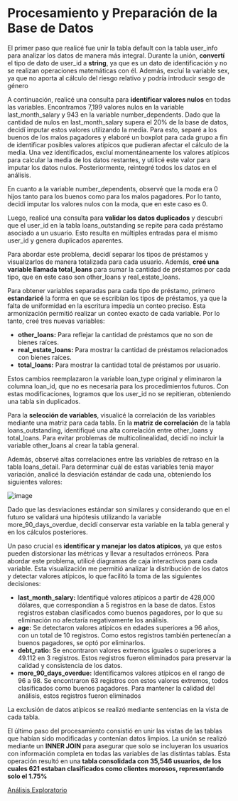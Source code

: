 # Procesamiento y Preparación de la Base de Datos

El primer paso que realicé fue unir la tabla default con la tabla user_info para analizar los datos de manera más integral. Durante la unión, **convertí** el tipo de dato de user_id a **string**, ya que es un dato de identificación y no se realizan operaciones matemáticas con él. Además, excluí la variable sex, ya que no aporta al cálculo del riesgo relativo y podría introducir sesgo de género

A continuación, realicé una consulta para **identificar valores nulos** en todas las variables. Encontramos 7,199 valores nulos en la variable last_month_salary y 943 en la variable number_dependents. Dado que la cantidad de nulos en last_month_salary supera el 20% de la base de datos, decidí imputar estos valores utilizando la media. Para esto, separé a los buenos de los malos pagadores y elaboré un boxplot para cada grupo a fin de identificar posibles valores atípicos que pudieran afectar el cálculo de la media. Una vez identificados, excluí momentáneamente los valores atípicos para calcular la media de los datos restantes, y utilicé este valor para imputar los datos nulos. Posteriormente, reintegré todos los datos en el análisis.

En cuanto a la variable number_dependents, observé que la moda era 0 hijos tanto para los buenos como para los malos pagadores. Por lo tanto, decidí imputar los valores nulos con la moda, que en este caso es 0.

Luego, realicé una consulta para **validar los datos duplicados** y descubrí que el user_id en la tabla loans_outstanding se repite para cada préstamo asociado a un usuario. Esto resulta en múltiples entradas para el mismo user_id y genera duplicados aparentes.

Para abordar este problema, decidí separar los tipos de préstamos y visualizarlos de manera totalizada para cada usuario. Además, **creé una variable llamada total_loans** para sumar la cantidad de préstamos por cada tipo, que en este caso son other_loans y real_estate_loans. 

Para obtener variables separadas para cada tipo de préstamo, primero **estandaricé** la forma en que se escribían los tipos de préstamos, ya que la falta de uniformidad en la escritura impedía un conteo preciso. Esta armonización permitió realizar un conteo exacto de cada variable. Por lo tanto, creé tres nuevas variables:

*  **other_loans:** Para reflejar la cantidad de préstamos que no son de bienes raíces.
*  **real_estate_loans:** Para mostrar la cantidad de préstamos relacionados con bienes raíces.
*  **total_loans:** Para mostrar la cantidad total de préstamos por usuario.
  
Estos cambios reemplazaron la variable loan_type original y eliminaron la columna loan_id, que no es necesaria para los procedimientos futuros. Con estas modificaciones, logramos que los user_id no se repitieran, obteniendo una tabla sin duplicados.

Para la **selección de variables**, visualicé la correlación de las variables mediante una matriz para cada tabla. En la **matriz de correlación** de la tabla loans_outstanding, identifiqué una alta correlación entre other_loans y total_loans. Para evitar problemas de multicolinealidad, decidí no incluir la variable other_loans al crear la tabla general.

Además, observé altas correlaciones entre las variables de retraso en la tabla loans_detail. Para determinar cuál de estas variables tenía mayor variación, analicé la desviación estándar de cada una, obteniendo los siguientes valores:

![image](https://github.com/user-attachments/assets/959cc608-6152-4419-9ac7-f8957229a78b)

Dado que las desviaciones estándar son similares y considerando que en el futuro se validará una hipótesis utilizando la variable more_90_days_overdue, decidí conservar esta variable en la tabla general y en los cálculos posteriores.

Un paso crucial es **identificar y manejar los datos atípicos**, ya que estos pueden distorsionar las métricas y llevar a resultados erróneos. Para abordar este problema, utilicé diagramas de caja interactivos para cada variable. Esta visualización me permitió analizar la distribución de los datos y detectar valores atípicos, lo que facilitó la toma de las siguientes decisiones:

* **last_month_salary:** Identifiqué valores atípicos a partir de 428,000 dólares, que correspondían a 5 registros en la base de datos. Estos registros estaban clasificados como buenos pagadores, por lo que su eliminación no afectaría negativamente los análisis.
*  **age:**  Se detectaron valores atípicos en edades superiores a 96 años, con un total de 10 registros. Como estos registros también pertenecían a buenos pagadores, se optó por eliminarlos.
*   **debt_ratio:**  Se encontraron valores extremos iguales o superiores a 49.112 en 3 registros. Estos registros fueron eliminados para preservar la calidad y consistencia de los datos.
*    **more_90_days_overdue:**  Identificamos valores atípicos en el rango de 96 a 98. Se encontraron 63 registros con estos valores extremos, todos clasificados como buenos pagadores. Para mantener la calidad del análisis, estos registros fueron eliminados
  
La exclusión de datos atípicos se realizó mediante sentencias en la vista de cada tabla.

El último paso del procesamiento consistió en unir las vistas de las tablas que habían sido modificadas y contenían datos limpios. La unión se realizó mediante un **INNER JOIN** para asegurar que solo se incluyeran los usuarios con información completa en todas las variables de las distintas tablas. Esta operación resultó en una **tabla consolidada con 35,546 usuarios, de los cuales 621 estaban clasificados como clientes morosos, representando solo el 1.75%**

[Análisis Exploratorio](https://github.com/Maria-Data-Analyst/riesgo_relativo/blob/Consultas-Query/Ficha_tecnica/AED.md)
